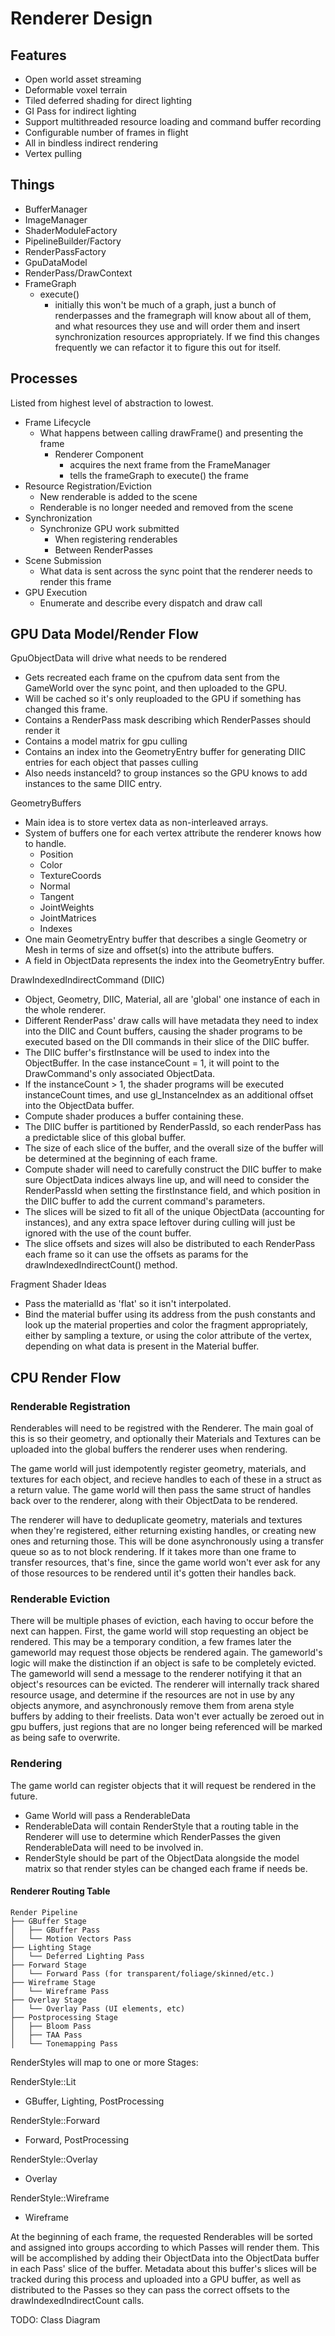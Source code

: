 # Renderer Design

## Features

- Open world asset streaming
- Deformable voxel terrain
- Tiled deferred shading for direct lighting
- GI Pass for indirect lighting
- Support multithreaded resource loading and command buffer recording
- Configurable number of frames in flight
- All in bindless indirect rendering
- Vertex pulling

## Things

- BufferManager
- ImageManager
- ShaderModuleFactory
- PipelineBuilder/Factory
- RenderPassFactory
- GpuDataModel
- RenderPass/DrawContext
- FrameGraph
  - execute()
    - initially this won't be much of a graph, just a bunch of renderpasses and the framegraph will know about all of them, and what resources they use and will order them and insert synchronization resources appropriately. If we find this changes frequently we can refactor it to figure this out for itself.

## Processes

Listed from highest level of abstraction to lowest.

- Frame Lifecycle
  - What happens between calling drawFrame() and presenting the frame
    - Renderer Component
      - acquires the next frame from the FrameManager
      - tells the frameGraph to execute() the frame
- Resource Registration/Eviction
  - New renderable is added to the scene
  - Renderable is no longer needed and removed from the scene
- Synchronization
  - Synchronize GPU work submitted
    - When registering renderables
    - Between RenderPasses
- Scene Submission
  - What data is sent across the sync point that the renderer needs to render this frame
- GPU Execution
  - Enumerate and describe every dispatch and draw call

## GPU Data Model/Render Flow

GpuObjectData will drive what needs to be rendered

- Gets recreated each frame on the cpufrom data sent from the GameWorld over the sync point, and then uploaded to the GPU.
- Will be cached so it's only reuploaded to the GPU if something has changed this frame.
- Contains a RenderPass mask describing which RenderPasses should render it
- Contains a model matrix for gpu culling
- Contains an index into the GeometryEntry buffer for generating DIIC entries for each object that passes culling
- Also needs instanceId? to group instances so the GPU knows to add instances to the same DIIC entry.

GeometryBuffers

- Main idea is to store vertex data as non-interleaved arrays.
- System of buffers one for each vertex attribute the renderer knows how to handle.
  - Position
  - Color
  - TextureCoords
  - Normal
  - Tangent
  - JointWeights
  - JointMatrices
  - Indexes
- One main GeometryEntry buffer that describes a single Geometry or Mesh in terms of size and offset(s) into the attribute buffers.
- A field in ObjectData represents the index into the GeometryEntry buffer.

DrawIndexedIndirectCommand (DIIC)

- Object, Geometry, DIIC, Material, all are 'global' one instance of each in the whole renderer.
- Different RenderPass' draw calls will have metadata they need to index into the DIIC and Count buffers, causing the shader programs to be executed based on the DII commands in their slice of the DIIC buffer.
- The DIIC buffer's firstInstance will be used to index into the ObjectBuffer. In the case instanceCount = 1, it will point to the DrawCommand's only associated ObjectData.
- If the instanceCount > 1, the shader programs will be executed instanceCount times, and use gl_InstanceIndex as an additional offset into the ObjectData buffer.
- Compute shader produces a buffer containing these.
- The DIIC buffer is partitioned by RenderPassId, so each renderPass has a predictable slice of this global buffer.
- The size of each slice of the buffer, and the overall size of the buffer will be determined at the beginning of each frame.
- Compute shader will need to carefully construct the DIIC buffer to make sure ObjectData indices always line up, and will need to consider the RenderPassId when setting the firstInstance field, and which position in the DIIC buffer to add the current command's parameters.
- The slices will be sized to fit all of the unique ObjectData (accounting for instances), and any extra space leftover during culling will just be ignored with the use of the count buffer.
- The slice offsets and sizes will also be distributed to each RenderPass each frame so it can use the offsets as params for the drawIndexedIndirectCount() method.

Fragment Shader Ideas

- Pass the materialId as 'flat' so it isn't interpolated.
- Bind the material buffer using its address from the push constants and look up the material properties
and color the fragment appropriately, either by sampling a texture, or using the color attribute of the vertex, depending on what data is present in the Material buffer.

## CPU Render Flow

### Renderable Registration

Renderables will need to be registred with the Renderer. The main goal of this is so their geometry, and optionally their Materials and Textures can be uploaded into the global buffers the renderer uses when rendering.

The game world will just idempotently register geometry, materials, and textures for each object, and recieve handles to each of these in a struct as a return value. The game world will then pass the same struct of handles back over to the renderer, along with their ObjectData to be rendered.

The renderer will have to deduplicate geometry, materials and textures when they're registered, either returning existing handles, or creating new ones and returning those. This will be done asynchronously using a transfer queue so as to not block rendering. If it takes more than one frame to transfer resources, that's fine, since the game world won't ever ask for any of those resources to be rendered until it's gotten their handles back.

### Renderable Eviction

There will be multiple phases of eviction, each having to occur before the next can happen. First, the game world will stop requesting an object be rendered. This may be a temporary condition, a few frames later the gameworld may request those objects be rendered again. The gameworld's logic will make the distinction if an object is safe to be completely evicted. The gameworld will send a message to the renderer notifying it that an object's resources can be evicted. The renderer will internally track shared resource usage, and determine if the resources are not in use by any objects anymore, and asynchronously remove them from arena style buffers by adding to their freelists. Data won't ever actually be zeroed out in gpu buffers, just regions that are no longer being referenced will be marked as being safe to overwrite.

### Rendering

The game world can register objects that it will request be rendered in the future.

- Game World will pass a RenderableData
- RenderableData will contain RenderStyle that a routing table in the Renderer will use to determine which RenderPasses the given RenderableData will need to be involved in.
- RenderStyle should be part of the ObjectData alongside the model matrix so that render styles can be changed each frame if needs be.

#### Renderer Routing Table

```text
Render Pipeline
├── GBuffer Stage
│   ├── GBuffer Pass
│   └── Motion Vectors Pass
├── Lighting Stage
│   └── Deferred Lighting Pass
├── Forward Stage
│   └── Forward Pass (for transparent/foliage/skinned/etc.)
├── Wireframe Stage
│   └── Wireframe Pass
├── Overlay Stage
│   └── Overlay Pass (UI elements, etc)
├── Postprocessing Stage
│   ├── Bloom Pass
│   ├── TAA Pass
│   └── Tonemapping Pass
```

RenderStyles will map to one or more Stages:

RenderStyle::Lit

- GBuffer, Lighting, PostProcessing

RenderStyle::Forward

- Forward, PostProcessing

RenderStyle::Overlay

- Overlay

RenderStyle::Wireframe

- Wireframe

At the beginning of each frame, the requested Renderables will be sorted and assigned into groups according to which Passes will render them. This will be accomplished by adding their ObjectData into the ObjectData buffer in each Pass' slice of the buffer. Metadata about this buffer's slices will be tracked during this process and uploaded into a GPU buffer, as well as distributed to the Passes so they can pass the correct offsets to the drawIndexedIndirectCount calls.

TODO: Class Diagram

